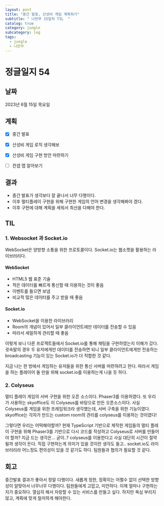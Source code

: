 ```yaml
---
layout: post
title: "중간 발표, 산성비 게임 계획하기"
subtitle: " 나만무 15일차 TIL  "
catalog: true
category: jungle
subcategory: log
tags:
  - jungle
  - 나만무
---
```


# 정글일지 54

## 날짜

2023년 6월 15일 목요일

## 계획

- [x] 중간 발표

- [x] 산성비 게임 로직 생각해보
- [x] 산성비 게임 구현 방안 마련하기
- [ ] 컨셉 맵 알아보기

## 결과

- 중간 발표가 생각보다 잘 끝나서 너무 다행이다.
- 이후 멀티플레이 구현을 위해 구현한 게임의 언어 변경을 생각해봐야 겠다.
- 이후 구현에 대해 계획을 세워서 최선을 다해야 한다.

## TIL

### 1. Websocket 과 Socket.io

WebSocket은 양방향 소통을 위한 프로토콜이다. Socket.io는 웹소켓을 활용하는 라이브러리다.

#### WebSocket

- HTML5 웹 표준 기술
- 적은 데이터를 빠르게 통신할 때 이용하는 것이 좋음
- 이벤트를 들으면 보냄
- 비교적 많은 데이터를 주고 받을 때 좋음

#### Socket.io

- WebSocket을 이용한 라이브러리
- Room의 개념이 있어서 일부 클라이언트에만 데이터를 전송할 수 있음
- 따라서 세밀하게 관리할 때 좋음

이렇게 보니 다른 프로젝트들에서 Socket.io를 통해 채팅을 구현하였는지 이해가 갔다. 귓속말의 경우 두 유저에게만 데이터를 전송하면 되니 일부 클라이언트에게만 전송하는 broadcasting 기능이 있는 Socket.io가 더 적합한 것 같다.

지금 나는 한 방에서 게임하는 유저들을 위한 통신 서버를 마련하려고 한다. 따라서 게임을 하는 플레이어 둘 만을 위해 socket.io를 이용하는게 나을 듯 하다.

### 2. Colyseus

멀티 플레이 게임의 서버 구현을 위한 오픈 소스이다. Phaser3를 이용하였다. 또 우리가 사용하는 skyoffice도 이 Colyseus를 바탕으로 만든 오픈소스이다. 사실 Colyseus를 게임을 위한 프레임워크라 생각했는데, 서버 구축을 위한 기능이였다. skyoffice는 각자가 만드는 custom room의 관리를 colyseus를 이용하는 것이였다!

그렇다면 우리는 어떡해야할까? 현재 TypeScript 기반으로 제작한 게임들의 멀티 플레이 구현을 위해 Phaser3를 기반으로 다시 코드를 작성하고 Colyseus로 서버를 만들어야 할까? 지금 드는 생각은... 굳이..? colyseus를 이용한다고 사실 대단히 시간이 절약될까 생각이 든다. 직접 구현하는게 의미가 있을 것이란 생각도 들고.. socket.io도 라이브러리라 어느정도 편의성이 있을 것 같기도 하다. 팀원들과 협의가 필요할 것 같다.

## 회고

중간발표 결과가 좋아서 정말 다행이다. 새롭게 정한, 정확히는 어쩔수 없이 선택한 방향성이 알맞아서 너무너무 다행이다. 팀원들에게 고맙고, 미안하다. 이제 얼마나 구현하는지가 중요하다. 열심히 해서 자랑할 수 있는 서비스를 만들고 싶다. 하지만 욕심 부리지 않고, 계획에 맞게 철저하게 해야한다.
